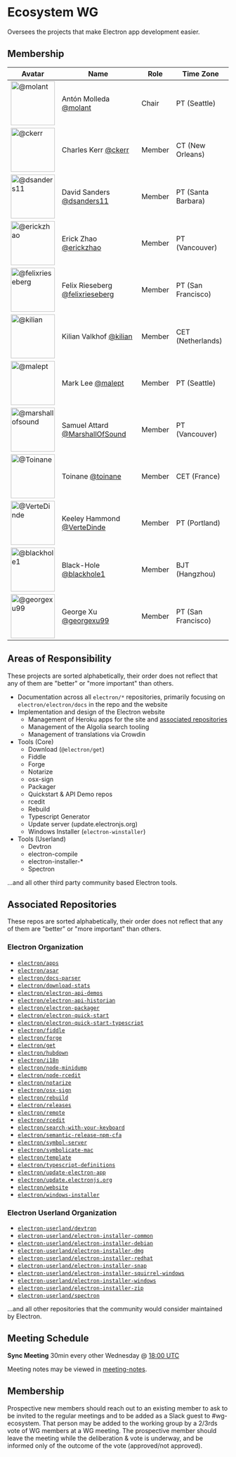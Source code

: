 # Ecosystem WG

Oversees the projects that make Electron app development easier.

## Membership

| Avatar | Name | Role | Time Zone |
| -------------------------------------------|----------------------|----------------------------| -------- |
| <img src="https://github.com/molant.png" width=100 alt="@molant">  | Antón Molleda [@molant](https://github.com/molant) | Chair | PT (Seattle) |
| <img src="https://github.com/ckerr.png" width=100 alt="@ckerr">  | Charles Kerr [@ckerr](https://github.com/ckerr) | Member | CT (New Orleans) |
| <img src="https://github.com/dsanders11.png" width=100 alt="@dsanders11">  | David Sanders [@dsanders11](https://github.com/dsanders11) | Member | PT (Santa Barbara) |
| <img src="https://github.com/erickzhao.png" width=100 alt="@erickzhao">  | Erick Zhao [@erickzhao](https://github.com/erickzhao) | Member | PT (Vancouver) |
| <img src="https://github.com/felixrieseberg.png" width=100 alt="@felixrieseberg">  | Felix Rieseberg [@felixrieseberg](https://github.com/felixrieseberg) | Member | PT (San Francisco) |
| <img src="https://github.com/kilian.png" width=100 alt="@kilian">  | Kilian Valkhof [@kilian](https://github.com/kilian) | Member | CET (Netherlands) |
| <img src="https://github.com/malept.png" width=100 alt="@malept">  | Mark Lee [@malept](https://github.com/malept) | Member | PT (Seattle) |
| <img src="https://github.com/marshallofsound.png" width=100 alt="@marshallofsound">  | Samuel Attard [@MarshallOfSound](https://github.com/marshallofsound) | Member | PT (Vancouver) |
| <img src="https://github.com/Toinane.png" width=100 alt="@Toinane">  | Toinane [@toinane](https://github.com/toinane) | Member | CET (France) |
| <img src="https://github.com/VerteDinde.png" width=100 alt="@VerteDinde">  | Keeley Hammond [@VerteDinde](https://github.com/VerteDinde) | Member | PT (Portland) |
| <img src="https://github.com/blackhole1.png" width=100 alt="@blackhole1">  | Black-Hole [@blackhole1](https://github.com/blackhole1) | Member | BJT (Hangzhou) |
| <img src="https://github.com/georgexu99.png" width=100 alt="@georgexu99">  | George Xu [@georgexu99](https://github.com/georgexu99) | Member | PT (San Francisco) |


## Areas of Responsibility

These projects are sorted alphabetically, their order does not reflect that any of them are "better" or "more important" than others.

* Documentation across all `electron/*` repositories, primarily focusing on `electron/electron/docs` in the repo and the website
* Implementation and design of the Electron website
  * Management of Heroku apps for the site and [associated repositories](#associated-repositories)
  * Management of the Algolia search tooling
  * Management of translations via Crowdin
* Tools (Core)
  * Download (`@electron/get`)
  * Fiddle
  * Forge
  * Notarize
  * osx-sign
  * Packager
  * Quickstart & API Demo repos
  * rcedit
  * Rebuild
  * Typescript Generator
  * Update server (update.electronjs.org)
  * Windows Installer (`electron-winstaller`)
* Tools (Userland)
  * Devtron
  * electron-compile
  * electron-installer-\*
  * Spectron

...and all other third party community based Electron tools.

## Associated Repositories

These repos are sorted alphabetically, their order does not reflect that any of them are "better" or "more important" than others.

### Electron Organization

* [`electron/apps`](https://github.com/electron/apps)
* [`electron/asar`](https://github.com/electron/asar)
* [`electron/docs-parser`](https://github.com/electron/docs-parser)
* [`electron/download-stats`](https://github.com/electron/download-stats)
* [`electron/electron-api-demos`](https://github.com/electron/electron-api-demos)
* [`electron/electron-api-historian`](https://github.com/electron/electron-api-historian)
* [`electron/electron-packager`](https://github.com/electron/electron-packager)
* [`electron/electron-quick-start`](https://github.com/electron/electron-quick-start)
* [`electron/electron-quick-start-typescript`](https://github.com/electron/electron-quick-start-typescript)
* [`electron/fiddle`](https://github.com/electron/fiddle)
* [`electron/forge`](https://github.com/electron/forge)
* [`electron/get`](https://github.com/electron/get)
* [`electron/hubdown`](https://github.com/electron/hubdown)
* [`electron/i18n`](https://github.com/electron/i18n)
* [`electron/node-minidump`](https://github.com/electron/node-minidump)
* [`electron/node-rcedit`](https://github.com/electron/node-rcedit)
* [`electron/notarize`](https://github.com/electron/notarize)
* [`electron/osx-sign`](https://github.com/electron/osx-sign)
* [`electron/rebuild`](https://github.com/electron/rebuild)
* [`electron/releases`](https://github.com/electron/releases)
* [`electron/remote`](https://github.com/electron/remote)
* [`electron/rcedit`](https://github.com/electron/rcedit)
* [`electron/search-with-your-keyboard`](https://github.com/electron/search-with-your-keyboard)
* [`electron/semantic-release-npm-cfa`](https://github.com/electron/semantic-release-npm-cfa)
* [`electron/symbol-server`](https://github.com/electron/symbol-server)
* [`electron/symbolicate-mac`](https://github.com/electron/symbolicate-mac)
* [`electron/template`](https://github.com/electron/template)
* [`electron/typescript-definitions`](https://github.com/electron/typescript-definitions)
* [`electron/update-electron-app`](https://github.com/electron/update-electron-app)
* [`electron/update.electronjs.org`](https://github.com/electron/update.electronjs.org)
* [`electron/website`](https://github.com/electron/website)
* [`electron/windows-installer`](https://github.com/electron/windows-installer)

### Electron Userland Organization

* [`electron-userland/devtron`](https://github.com/electron/devtron)
* [`electron-userland/electron-installer-common`](https://github.com/electron-userland/electron-installer-common)
* [`electron-userland/electron-installer-debian`](https://github.com/electron-userland/electron-installer-debian)
* [`electron-userland/electron-installer-dmg`](https://github.com/electron-userland/electron-installer-dmg)
* [`electron-userland/electron-installer-redhat`](https://github.com/electron-userland/electron-installer-redhat)
* [`electron-userland/electron-installer-snap`](https://github.com/electron-userland/electron-installer-snap)
* [`electron-userland/electron-installer-squirrel-windows`](https://github.com/electron-userland/electron-installer-squirrel-windows)
* [`electron-userland/electron-installer-windows`](https://github.com/electron-userland/electron-installer-windows)
* [`electron-userland/electron-installer-zip`](https://github.com/electron-userland/electron-installer-zip)
* [`electron-userland/spectron`](https://github.com/electron/spectron)

...and all other repositories that the community would consider maintained by Electron.

## Meeting Schedule

**Sync Meeting** 30min every other Wednesday @ [18:00 UTC](https://duckduckgo.com/?q=18%3A00+UTC&ia=answer)

Meeting notes may be viewed in [meeting-notes](meeting-notes).

## Membership

Prospective new members should reach out to an existing member to ask to be invited to the regular meetings and to be added as a Slack guest to #wg-ecosystem. That person may be added to the working group by a 2/3rds vote of WG members at a WG meeting. The prospective member should leave the meeting while the deliberation & vote is underway, and be informed only of the outcome of the vote (approved/not approved).

